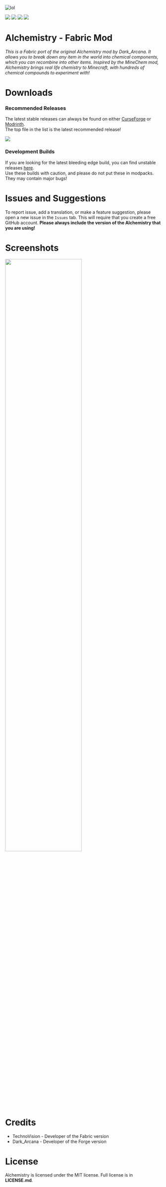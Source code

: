 ![lol](https://i.imgur.com/AVSOLcz.png)

[![](https://cf.way2muchnoise.eu/full_alchemistry-fabric_downloads.svg)](https://www.curseforge.com/minecraft/mc-mods/alchemistry-fabric) [![](https://cf.way2muchnoise.eu/packs/alchemistry-fabric.svg)](https://www.curseforge.com/minecraft/mc-mods/alchemistry-fabric) [![](https://cf.way2muchnoise.eu/versions/alchemistry-fabric.svg)](https://www.curseforge.com/minecraft/mc-mods/alchemistry-fabric) [![](https://img.shields.io/badge/Discord-TechnoVision-738bd7.svg)](https://discord.gg/m5fjByfrKP) 

# Alchemistry - Fabric Mod
_This is a Fabric port of the original Alchemistry mod by Dark_Arcana. It allows you to break down any item in the world into chemical components, which you can recombine into other items. Inspired by the MineChem mod, Alchemistry brings real life chemistry to Minecraft, with hundreds of chemical compounds to experiment with!_

# Downloads

### Recommended Releases

The latest stable releases can always be found on either [CurseForge](https://www.curseforge.com/minecraft/mc-mods/alchemistry-fabric) or [Modrinth](https://modrinth.com/mod/alchemistry-fabric).<br/>
The top file in the list is the latest recommended release!

[![](https://cf.way2muchnoise.eu/versions/voodoo-fabric.svg)](https://www.curseforge.com/minecraft/mc-mods/voodoo-fabric)

### Development Builds

If you are looking for the latest bleeding edge build, you can find unstable releases [here](https://github.com/TechnoVisionDev/Alchemistry/releases).</br>
Use these builds with caution, and please do not put these in modpacks. They may contain major bugs!

# Issues and Suggestions
To report issue, add a translation, or make a feature suggestion, please open a new issue in the `Issues` tab. This will require that you create a free GitHub account. **Please always include the version of the Alchemistry that you are using!**

# Screenshots
<img src="https://i.imgur.com/eEwQjtp.png" width="70%" height="70%" />

# Credits

* TechnoVision - Developer of the Fabric version
* Dark_Arcana - Developer of the Forge version

# License

Alchemistry is licensed under the MIT license. Full license is in **LICENSE.md**.
